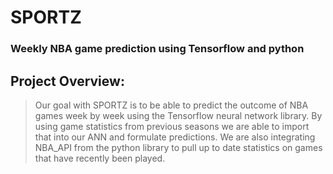 # SPORTZ
 ### Weekly NBA game prediction using Tensorflow and python
 
 ## Project Overview:
 > Our goal with SPORTZ is to be able to predict the outcome of NBA games week by week using the Tensorflow neural network library. By using game statistics from previous seasons we are able to import that into our ANN and formulate predictions. We are also integrating NBA_API from the python library to pull up to date statistics on games that have recently been played.


